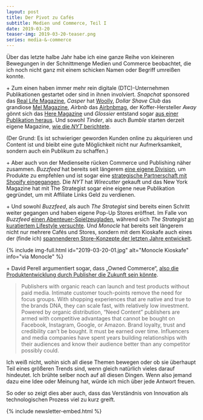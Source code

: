 ```yaml
---
layout: post
title: Der Pivot zu Cafés
subtitle: Medien und Commerce, Teil I
date: 2019-03-20
teaser-img: 2019-03-20-teaser.png
series: media-&-commerce
---
```


Über das letzte halbe Jahr habe ich eine ganze Reihe von kleineren Bewegungen in der Schnittmenge Medien und Commerce beobachtet, die ich noch nicht ganz mit einem schicken Namen oder Begriff umreißen konnte.

\+ Zum einen haben immer mehr rein digitale (DTC)-Unternehmen Publikationen gestartet oder sind in ihnen involviert. _Snapchat_ sponsored das [Real Life Magazine][1], _Casper_ hat [Woolly][2], _Dollar Shave Club_ das grandiose [Mel Magazine][3], _Airbnb_ das [Airbnbmag][4], der Koffer-Hersteller _Away_ gönnt sich das [Here Magazine][5] und _Glossier_ entstand sogar [aus einer Publikation heraus][6]. Und sowohl _Tinder_, als auch _Bumble_ starten derzeit eigene Magazine, [wie die _NYT_ berichtete][7].

(Der Grund: Es ist schwieriger geworden Kunden online zu akquirieren und Content ist und bleibt eine gute Möglichkeit nicht nur Aufmerksamkeit, sondern auch ein Publikum zu schaffen.)

\+ Aber auch von der Medienseite rücken Commerce und Publishing näher zusammen. _Buzzfeed_ hat bereits seit längerem [eine eigene Division][8], um Produkte zu empfehlen und ist sogar eine [strategische Partnerschaft mit Shopify eingegangen][9]. Die _NYT_ hat _Wirecutter_ gekauft und das New York Magazine hat mit The Strategist sogar eine eigene neue Publikation gegründet, um mit Affiliate Links Geld zu verdienen.

\+ Und sowohl _Buzzfeed_, als auch _The Strategist_ sind bereits einen Schritt weiter gegangen und haben eigene Pop-Up Stores eröffnet. Im Falle von _Buzzfeed_ [einen Abenteuer-Spielzeugladen][10], während sich _The Strategist_ [an kuratiertem Lifestyle versuchte][11]. Und _Monocle_ hat bereits seit längerem nicht nur mehrere Cafés und Stores, sondern mit dem Kioskafe auch eines der (finde ich) [spannenderen Store-Konzepte der letzten Jahre entwickelt][12].

{% include img-full.html id="2019-03-20-01.jpg" alt="Monocle Kioskafe" info="via Monocle" %}

\+ David Perell argumentiert sogar, dass „Owned Commerce“, [also die Produktentwicklung durch Publisher die Zukunft sein könnte][13].

> Publishers with organic reach can launch and test products without paid media. Intimate customer touch-points remove the need for focus groups. With shopping experiences that are native and true to the brands DNA, they can scale fast, with relatively low investment. Powered by organic distribution, “Need Content” publishers are armed with competitive advantages that cannot be bought on Facebook, Instagram, Google, or Amazon. Brand loyalty, trust and credibility can’t be bought. It must be earned over time. Influencers and media companies have spent years building relationships with their audiences and know their audience better than any competitor possibly could.

Ich weiß nicht, wohin sich all diese Themen bewegen oder ob sie überhaupt Teil eines größeren Trends sind, wenn gleich natürlich vieles darauf hindeutet. Ich brühte selber noch auf all diesen Dingen. Wenn also jemand dazu eine Idee oder Meinung hat, würde ich mich über jede Antwort freuen.

So oder so zeigt dies aber auch, dass das Verständnis von Innovation als technologischen Prozess viel zu kurz greift.

{% include newsletter-embed.html %}


[1]:	https://reallifemag.com/?utm_campaign=Johannes%20Klingebiel&utm_medium=email&utm_source=Revue%20newsletter
[2]:	https://woollymag.com/?utm_campaign=Johannes%20Klingebiel&utm_medium=email&utm_source=Revue%20newsletter
[3]:	https://melmagazine.com/?utm_campaign=Johannes%20Klingebiel&utm_medium=email&utm_source=Revue%20newsletter
[4]:	https://www.airbnb.de/magazine?utm_campaign=Johannes%20Klingebiel&utm_medium=email&utm_source=Revue%20newsletter
[5]:	https://www.heremagazine.com/?utm_campaign=Johannes%20Klingebiel&utm_medium=email&utm_source=Revue%20newsletter
[6]:	https://fashionista.com/2015/04/emily-weiss?utm_campaign=Johannes%20Klingebiel&utm_medium=email&utm_source=Revue%20newsletter
[7]:	https://www.nytimes.com/2018/12/18/style/dating-apps-tinder-bumble-content.html?utm_campaign=Johannes%20Klingebiel&utm_medium=email&utm_source=Revue%20newsletter
[8]:	https://digiday.com/media/commerce-revenue-buzzfeed-new-york-times-black-friday/?utm_campaign=Publisher%20Weekly&utm_medium=email&utm_source=Revue%20newsletter
[9]:	https://www.shopify.com/blog/buzzfeed-channel-for-shopify?utm_campaign=Johannes%20Klingebiel&utm_medium=email&utm_source=Revue%20newsletter
[10]:	https://nypost.com/2018/10/04/buzzfeed-is-opening-a-quirky-toy-store-in-nyc-this-fall/?utm_campaign=Johannes%20Klingebiel&utm_medium=email&utm_source=Revue%20newsletter
[11]:	https://medium.com/s/out-of-ink/did-a-publisher-just-build-the-future-of-retail-b8da87d2c1fb?utm_campaign=Johannes%20Klingebiel&utm_medium=email&utm_source=Revue%20newsletter
[12]:	https://sidewalkhustle.com/monocle-opens-kioskafe-in-london/?utm_campaign=Johannes%20Klingebiel&utm_medium=email&utm_source=Revue%20newsletter
[13]:	https://www.perell.com/blog/owned-commerce?utm_campaign=Johannes%20Klingebiel&utm_medium=email&utm_source=Revue%20newsletter